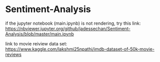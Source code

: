 # Sentiment-Analysis

if the jupyter notebook (main.ipynb) is not rendering, try this link: 
https://nbviewer.jupyter.org/github/jadessechan/Sentiment-Analysis/blob/master/main.ipynb

link to movie reiview data set:
https://www.kaggle.com/lakshmi25npathi/imdb-dataset-of-50k-movie-reviews
